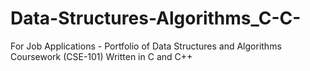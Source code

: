# Data-Structures-Algorithms_C-C-
For Job Applications - Portfolio of Data Structures and Algorithms Coursework (CSE-101) Written in C and C++

